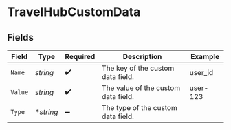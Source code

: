 # TravelHubCustomData


## Fields

| Field                               | Type                                | Required                            | Description                         | Example                             |
| ----------------------------------- | ----------------------------------- | ----------------------------------- | ----------------------------------- | ----------------------------------- |
| `Name`                              | *string*                            | :heavy_check_mark:                  | The key of the custom data field.   | user_id                             |
| `Value`                             | *string*                            | :heavy_check_mark:                  | The value of the custom data field. | user-123                            |
| `Type`                              | **string*                           | :heavy_minus_sign:                  | The type of the custom data field.  |                                     |